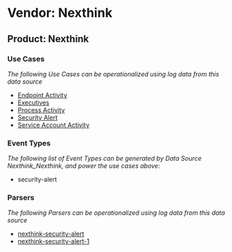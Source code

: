 Vendor: Nexthink
================
Product: Nexthink
-----------------

### Use Cases

_The following Use Cases can be operationalized using log data from this data source_

* [Endpoint Activity](../UseCases/usecase_endpoint_activity.md)
* [Executives](../UseCases/usecase_executives.md)
* [Process Activity](../UseCases/usecase_process_activity.md)
* [Security Alert](../UseCases/usecase_security_alert.md)
* [Service Account Activity](../UseCases/usecase_service_account_activity.md)


### Event Types

_The following list of Event Types can be generated by Data Source Nexthink_Nexthink, and power the use cases above:_

- security-alert


### Parsers

_The following Parsers can be operationalized using log data from this data source_

* [nexthink-security-alert](../Parsers/parserContent_nexthink-security-alert.md)
* [nexthink-security-alert-1](../Parsers/parserContent_nexthink-security-alert-1.md)
